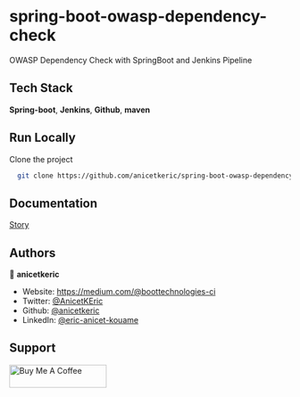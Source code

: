 # spring-boot-owasp-dependency-check

OWASP Dependency Check with SpringBoot and Jenkins Pipeline


## Tech Stack

**Spring-boot**, **Jenkins**, **Github**, **maven** 


## Run Locally

Clone the project

```bash
  git clone https://github.com/anicetkeric/spring-boot-owasp-dependency-check.git
```

## Documentation

[Story](https://medium.com/p/af0e915d6a14)

## Authors

👤 **anicetkeric**

* Website: https://medium.com/@boottechnologies-ci
* Twitter: [@AnicetKEric](https://twitter.com/AnicetKEric)
* Github: [@anicetkeric](https://github.com/anicetkeric)
* LinkedIn: [@eric-anicet-kouame](https://linkedin.com/in/eric-anicet-kouame-49029577)

## Support
<a href="https://www.buymeacoffee.com/boottechnou" target="_blank"><img src="https://cdn.buymeacoffee.com/buttons/default-orange.png" alt="Buy Me A Coffee" height="41" width="174"></a>
